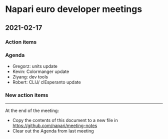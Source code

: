 # Napari euro developer meetings

## 2021-02-17

### Action items

### Agenda
- Gregorz: units update
- Kevin: Colormanger update
- Ziyang: dev tools
- Robert: CLIJ/ clEsperanto update

### New action items


------

At the end of the meeting:
- Copy the contents of this document to a new file in https://github.com/napari/meeting-notes
- Clear out the Agenda from last meeting
